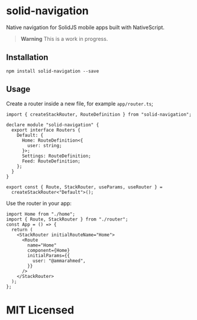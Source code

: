 # solid-navigation

Native navigation for SolidJS mobile apps built with NativeScript.

> **Warning**
> This is a work in progress.

## Installation

```
npm install solid-navigation --save
```

## Usage

Create a router inside a new file, for example `app/router.ts`;

```tsx
import { createStackRouter, RouteDefinition } from "solid-navigation";

declare module "solid-navigation" {
  export interface Routers {
    Default: {
      Home: RouteDefinition<{
        user: string;
      }>;
      Settings: RouteDefinition;
      Feed: RouteDefinition;
    };
  }
}

export const { Route, StackRouter, useParams, useRouter } =
  createStackRouter<"Default">();
```

Use the router in your app:

```tsx
import Home from "./home";
import { Route, StackRouter } from "./router";
const App = () => {
  return (
    <StackRouter initialRouteName="Home">
      <Route
        name="Home"
        component={Home}
        initialParams={{
          user: "@ammarahmed",
        }}
      />
    </StackRouter>
  );
};
```

# MIT Licensed
